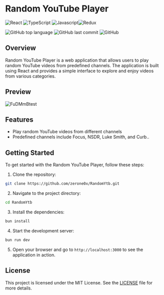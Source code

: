 # Random YouTube Player

![React](https://img.shields.io/badge/React-61DAFB?style=flat&logo=react&logoColor=white) ![TypeScript](https://img.shields.io/badge/TypeScript-3178C6?style=flat&logo=typescript&logoColor=white) ![Javascript](https://shields.io/badge/JavaScript-F7DF1E?logo=JavaScript&logoColor=000&style=flat)![Redux](https://img.shields.io/badge/Redux-764ABC?style=flat&logo=redux&logoColor=white)

![GitHub top language](https://img.shields.io/github/languages/top/zerone0x/RandomYtb) ![GitHub last commit](https://img.shields.io/github/last-commit/zerone0x/RandomYtb)
![GitHub](https://img.shields.io/github/license/zerone0x/RandomYtb)

## Overview

Random YouTube Player is a web application that allows users to play random YouTube videos from predefined channels. The application is built using React and provides a simple interface to explore and enjoy videos from various categories.

## Preview

![FuDMmBtest](https://cdn.jsdelivr.net/gh/h3x311/upic@main/LC3/2024/FuDMmBtest.jpg)

## Features

- Play random YouTube videos from different channels
- Predefined channels include Focus, NSDR, Luke Smith, and Curb..

## Getting Started

To get started with the Random YouTube Player, follow these steps:

1. Clone the repository:

```sh
git clone https://github.com/zerone0x/RandomYtb.git
```

2. Navigate to the project directory:

```sh
cd RandomYtb
```

3. Install the dependencies:

```sh
bun install
```

4. Start the development server:

```sh
bun run dev
```

5. Open your browser and go to `http://localhost:3000` to see the application in action.

## License

This project is licensed under the MIT License. See the [LICENSE](LICENSE) file for more details.
